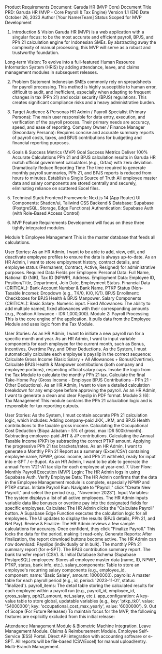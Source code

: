 Product Requirements Document: Garuda HR (MVP Core)
Document Title	PRD: Garuda HR (MVP - Core Payroll & Tax Engine)
Version	1.1 (EN)
Date	October 26, 2023
Author	[Your Name/Team]
Status	Scoped for MVP Development
1. Introduction & Vision
Garuda HR (MVP) is a web application with a singular focus: to be the most accurate and efficient payroll, BPJS, and PPh 21 calculation engine for Indonesian SMEs. By abstracting away the complexity of manual processing, this MVP will serve as a robust and trustworthy foundation.

Long-term Vision: To evolve into a full-featured Human Resource Information System (HRIS) by adding attendance, leave, and claims management modules in subsequent releases.

2. Problem Statement
Indonesian SMEs commonly rely on spreadsheets for payroll processing. This method is highly susceptible to human error, difficult to audit, and inefficient, especially when adapting to frequent changes in tax (PPh 21) and social security (BPJS) regulations. This creates significant compliance risks and a heavy administrative burden.

3. Target Audience & Personas
HR Admin / Payroll Specialist (Primary Persona): The main user responsible for data entry, execution, and verification of the payroll process. Their primary needs are accuracy, speed, and ease of reporting.
Company Owner / Finance Manager (Secondary Persona): Requires concise and accurate summary reports of payroll costs, taxes, and BPJS contributions for budgeting and financial reporting purposes.
4. Goals & Success Metrics (MVP)
Goal	Success Metrics
Deliver 100% Accurate Calculations	PPh 21 and BPJS calculation results in Garuda HR match official government calculators (e.g., Ortax) with zero deviation.
Dramatically Reduce Reporting Time	The time required to generate monthly payroll summaries, PPh 21, and BPJS reports is reduced from hours to minutes.
Establish a Single Source of Truth	All employee master data and salary components are stored centrally and securely, eliminating reliance on scattered Excel files.
5. Technical Stack
Frontend Framework: Next.js 14 (App Router)
UI Components: Shadcn/ui, Tailwind CSS
Backend & Database: Supabase (PostgreSQL, Storage, Edge Functions)
Authentication: Supabase Auth (with Role-Based Access Control)
6. MVP Feature Requirements
Development will focus on these three tightly integrated modules.

Module 1: Employee Management
This is the master database that feeds all calculations.

User Stories:
As an HR Admin, I want to be able to add, view, edit, and deactivate employee profiles to ensure the data is always up-to-date.
As an HR Admin, I want to store employment history, contract details, and employee status (Permanent, Contract, Active, Resigned) for administrative purposes.
Required Data Fields per Employee:
Personal Data: Full Name, National ID (NIK), Tax ID (NPWP), Address.
Employment Data: Employee ID, Position/Title, Department, Join Date, Employment Status.
Financial Data (CRITICAL):
Bank Account Number & Bank Name.
PTKP Status (Non-Taxable Income): Dropdown (e.g., TK/0, K/0, K/1).
BPJS Enrollment: Checkboxes for BPJS Health & BPJS Manpower.
Salary Components (CRITICAL):
Basic Salary: Numeric input.
Fixed Allowances: The ability to add multiple named, fixed allowances with their corresponding amounts (e.g., Position Allowance - IDR 1,000,000).
Module 2: Payroll Processing
This is the core engine of the application. It pulls data from the Employee Module and uses logic from the Tax Module.

User Stories:
As an HR Admin, I want to initiate a new payroll run for a specific month and year.
As an HR Admin, I want to input variable components for each employee for the current month, such as Bonus, Incentives, Overtime Pay, and Other Deductions.
As the System, I must automatically calculate each employee's payslip in the correct sequence:
Calculate Gross Income (Basic Salary + All Allowances + Bonus/Overtime).
Calculate BPJS Health & Manpower contributions (both company and employee portions), respecting official salary caps.
Invoke the logic from the Tax Module to calculate the monthly PPh 21 tax.
Calculate the final Take-Home Pay (Gross Income - Employee BPJS Contributions - PPh 21 - Other Deductions).
As an HR Admin, I want to view a detailed calculation breakdown for any employee before approving the payroll.
As an HR Admin, I want to generate a clean and clear Payslip in PDF format.
Module 3 (6): Tax Management
This module contains the PPh 21 calculation logic and is responsible for tax reporting outputs.

User Stories:
As the System, I must contain accurate PPh 21 calculation logic, which includes:
Adding company-paid JKK, JKM, and BPJS Health contributions to the taxable gross income.
Calculating the Occupational Cost Deduction (Biaya Jabatan - 5% of gross, max IDR 500k/month).
Subtracting employee-paid JHT & JP contributions.
Calculating the Annual Taxable Income (PKP) by subtracting the correct PTKP amount.
Applying the progressive PPh 21 tax brackets/rates.
As an HR Admin, I want to generate a Monthly PPh 21 Report as a summary (Excel/CSV) containing employee name, NPWP, gross income, and PPh 21 withheld, ready for input into e-SPT / e-Bupot.
As an HR Admin, I want to be able to generate the annual Form 1721-A1 tax slip for each employee at year-end.
7. User Flow: Monthly Payroll Execution (MVP)
Login: The HR Admin logs in using Supabase Auth.
Verify Employee Data: The HR Admin confirms that the data in the Employee Management module is complete, especially NPWP and PTKP status.
Initiate Payroll Run: Navigate to "Payroll," click "Create New Payroll," and select the period (e.g., "November 2023").
Input Variables: The system displays a list of all active employees. The HR Admin inputs variable data like bonuses or overtime pay into the designated fields for specific employees.
Calculate: The HR Admin clicks the "Calculate Payroll" button. A Supabase Edge Function executes the calculation logic for all employees. The UI updates to display the results (BPJS details, PPh 21, and Net Pay).
Review & Finalize: The HR Admin reviews a few sample calculations for accuracy. Once confident, they click "Finalize Payroll." This locks the data for the period, making it read-only.
Generate Reports: After finalization, the report download buttons become active. The HR Admin can now download:
Payslips (individually or in bulk).
The monthly PPh 21 summary report (for e-SPT).
The BPJS contribution summary report.
The bank transfer report (CSV).
8. Initial Database Schema (Supabase PostgreSQL)
employees: Stores all employee master data (name, ID, NPWP, PTKP, status, bank info, etc.).
salary_components: Table to store an employee's recurring salary components (e.g., employee_id, component_name: 'Basic Salary', amount: 10000000).
payrolls: A master table for each payroll period (e.g., id, period: '2023-11-01', status: 'finalized').
payroll_items: The detail table storing the calculated results for each employee within a payroll run (e.g., payroll_id, employee_id, gross_salary, pph21_amount, net_salary, etc.).
app_configuration: A key-value table to store global, updatable variables (e.g., key: 'ptkp_tk0', value: '54000000'; key: 'occupational_cost_max_yearly', value: '6000000').
9. Out of Scope (For Future Releases)
To maintain focus for the MVP, the following features are explicitly excluded from this initial release:

Attendance Management Module & Biometric Machine Integration.
Leave Management Module.
Claims & Reimbursement Module.
Employee Self-Service (ESS) Portal.
Direct API integration with accounting software or e-SPT. All reports will be file-based (CSV/Excel) for manual upload/entry.
Multi-Branch Management.